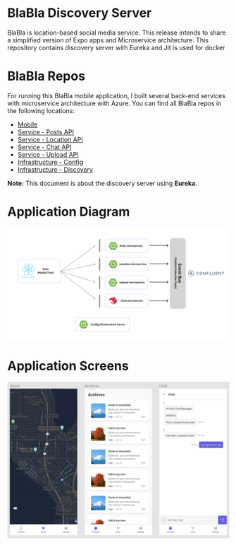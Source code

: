 # BlaBla Discovery Server

BlaBla is location-based social media service. This release intends to share a simplified version of Expo apps and Microservice architecture. This repository contains discovery server with Eureka and Jit is used for docker

# BlaBla Repos

For running this BlaBla mobile application, I built several back-end services with microservice architecture with Azure. You
can find all BlaBla repos in the following locations:

- [Mobile](https://github.com/JaeWangL/blabla-mobile)
- [Service - Posts API](https://github.com/JaeWangL/blabla-api-posts)
- [Service - Location API](https://github.com/JaeWangL/blabla-api-location)
- [Service - Chat API](https://github.com/JaeWangL/blabla-api-chat)
- [Service - Upload API](https://github.com/JaeWangL/blabla-api-upload)
- [Infrastructure - Config](https://github.com/JaeWangL/blabla-infra-config)
- [Infrastructure - Discovery](https://github.com/JaeWangL/blabla-infra-discovery)

**Note:** This document is about the discovery server using **Eureka**.

# Application Diagram

<p align="center">
<img src="Documents/Images/Diagram.png"/>
</p>

# Application Screens

<p align="center">
<img src="Documents/Images/Screens.png"/>
</p>
